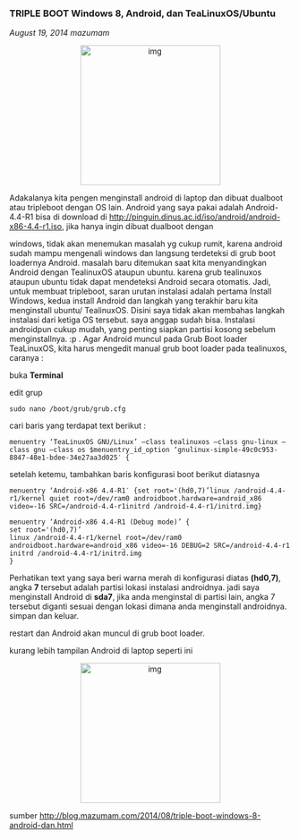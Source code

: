 ### **TRIPLE BOOT Windows 8, Android, dan TeaLinuxOS/Ubuntu**
_August 19, 2014 mazumam_

<p align="center">
	<img src="./posts/2014-08-19-triple-boot-windows-8-android-dan-tealinuxosubuntu/IMG_20140819_124056.jpg" height="250px" alt="img">
</p> 

Adakalanya kita pengen menginstall android di laptop dan dibuat dualboot atau tripleboot dengan OS lain. Android yang saya pakai adalah Android-4.4-R1 bisa di download di <http://pinguin.dinus.ac.id/iso/android/android-x86-4.4-r1.iso>, jika hanya ingin dibuat dualboot dengan

windows, tidak akan menemukan masalah yg cukup rumit, karena android sudah mampu mengenali windows dan langsung terdeteksi di grub boot loadernya Android. masalah baru ditemukan saat kita menyandingkan Android dengan TealinuxOS ataupun ubuntu. karena grub tealinuxos ataupun ubuntu tidak dapat mendeteksi Android secara otomatis.
Jadi, untuk membuat tripleboot, saran urutan instalasi adalah pertama Install Windows, kedua install Android dan langkah yang terakhir baru kita menginstall ubuntu/ TealinuxOS.
Disini saya tidak akan membahas langkah instalasi dari ketiga OS tersebut. saya anggap sudah bisa. Instalasi androidpun cukup mudah, yang penting siapkan partisi kosong sebelum menginstallnya. :p .
Agar Android muncul pada Grub Boot loader TeaLinuxOS, kita harus mengedit manual grub boot loader pada tealinuxos, caranya :

buka **Terminal**

edit grup
<br>
```
sudo nano /boot/grub/grub.cfg
```

cari baris yang terdapat text berikut :
<br>
```
menuentry ‘TeaLinuxOS GNU/Linux’ –class tealinuxos –class gnu-linux –class gnu –class os $menuentry_id_option ‘gnulinux-simple-49c0c953-8847-48e1-bdee-34e27aa3d025′ {
```

setelah ketemu, tambahkan baris konfigurasi boot berikut diatasnya
<br>
```
menuentry ‘Android-x86 4.4-R1′ {set root='(hd0,7)’linux /android-4.4-r1/kernel quiet root=/dev/ram0 androidboot.hardware=android_x86 video=-16 SRC=/android-4.4-r1initrd /android-4.4-r1/initrd.img}

menuentry ‘Android-x86 4.4-R1 (Debug mode)’ {
set root='(hd0,7)’
linux /android-4.4-r1/kernel root=/dev/ram0 androidboot.hardware=android_x86 video=-16 DEBUG=2 SRC=/android-4.4-r1
initrd /android-4.4-r1/initrd.img
}
```

Perhatikan text yang saya beri warna merah di konfigurasi diatas **(hd0,7)**, angka **7** tersebut adalah partisi lokasi instalasi androidnya. jadi saya menginstall Android di **sda7**, jika anda menginstal di partisi lain, angka 7 tersebut diganti sesuai dengan lokasi dimana anda menginstall androidnya.
simpan dan keluar.

restart dan Android akan muncul di grub boot loader.

kurang lebih tampilan Android di laptop seperti ini
<p align="center">
	<img src="./posts/2014-08-19-triple-boot-windows-8-android-dan-tealinuxosubuntu/IMG_20140819_140744.jpg" height="250px" alt="img">
</p> 

sumber <http://blog.mazumam.com/2014/08/triple-boot-windows-8-android-dan.html>